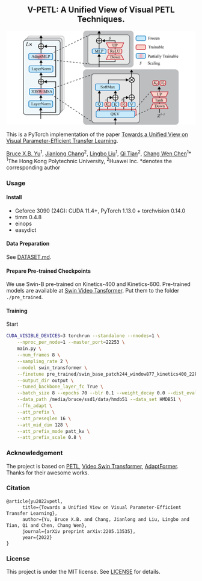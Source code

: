 <div align="center">

## V-PETL:  A Unified View of Visual PETL Techniques.

![teaser](figs/petls_patt.png)
</div>

This is a PyTorch implementation of the paper [Towards a Unified View on Visual Parameter-Efficient Transfer Learning](https://arxiv.org/abs/2205.13535).

[Bruce X.B. Yu](https://www.shoufachen.com/)<sup>1</sup>,
[Jianlong Chang](https://scholar.google.com/citations?user=RDwnNsQAAAAJ)<sup>2</sup>,
[Lingbo Liu](https://lingboliu.com/)<sup>1</sup>,
[Qi Tian](https://scholar.google.com/citations?user=61b6eYkAAAAJ)<sup>2</sup>,
[Chang Wen Chen](https://chenlab-homepage.netlify.app/)<sup>1</sup>\*
<sup>1</sup>The Hong Kong Polytechnic University, <sup>2</sup>Huawei Inc.
\*denotes the corresponding author

### Usage

#### Install
* Geforce 3090 (24G): CUDA 11.4+, PyTorch 1.13.0 + torchvision 0.14.0
* timm 0.4.8
* einops
* easydict

#### Data Preparation
See [DATASET.md](DATASET.md).

#### Prepare Pre-trained Checkpoints

We use Swin-B pre-trained on Kinetics-400 and Kinetics-600. Pre-trained models are available at [Swin Video Tansformer](https://github.com/SwinTransformer/Video-Swin-Transformer). Put them to the folder ```./pre_trained```.

#### Training
Start
```bash
CUDA_VISIBLE_DEVICES=3 torchrun --standalone --nnodes=1 \
    --nproc_per_node=1 --master_port=22253 \
    main.py \
    --num_frames 8 \
    --sampling_rate 2 \
    --model swin_transformer \
    --finetune pre_trained/swin_base_patch244_window877_kinetics400_22k.pth \
    --output_dir output \
    --tuned_backbone_layer_fc True \
    --batch_size 8 --epochs 70 --blr 0.1 --weight_decay 0.0 --dist_eval \
    --data_path /media/bruce/ssd1/data/hmdb51 --data_set HMDB51 \
    --ffn_adapt \
    --att_prefix \
    --att_preseqlen 16 \
    --att_mid_dim 128 \
    --att_prefix_mode patt_kv \
    --att_prefix_scale 0.8 \
```

### Acknowledgement

The project is based on [PETL](https://github.com/jxhe/unify-parameter-efficient-tuning),
 [Video Swin Transformer](https://github.com/SwinTransformer/Video-Swin-Transformer), [AdaptFormer](https://github.com/ShoufaChen/AdaptFormer). Thanks for their awesome works.

### Citation
```
@article{yu2022vpetl,
      title={Towards a Unified View on Visual Parameter-Efficient Transfer Learning},
      author={Yu, Bruce X.B. and Chang, Jianlong and Liu, Lingbo and Tian, Qi and Chen, Chang Wen},
      journal={arXiv preprint arXiv:2205.13535},
      year={2022}
}
```

### License

This project is under the MIT license. See [LICENSE](LICENSE) for details.
